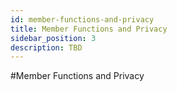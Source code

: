 ```yaml
---
id: member-functions-and-privacy
title: Member Functions and Privacy
sidebar_position: 3
description: TBD
---
```


#Member Functions and Privacy
